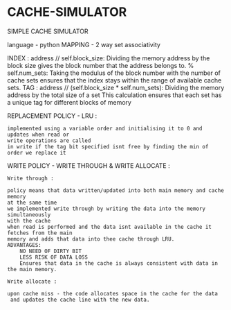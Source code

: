 # CACHE-SIMULATOR
SIMPLE CACHE  SIMULATOR


language - python
MAPPING - 2 way set associativity

   INDEX :  address // self.block_size: Dividing the memory address
    by the block size gives the block number that the address belongs to.
    % self.num_sets: Taking the modulus of the block number with the number
    of cache sets ensures that the index stays within the range of available cache sets.
    TAG : address // (self.block_size * self.num_sets): Dividing the memory address by the total size of a set 
          This calculation ensures that each set has a unique tag for different blocks of memory

REPLACEMENT POLICY - LRU :

    implemented using a variable order and initialising it to 0 and updates when read or 
    write operations are called
    in write if the tag bit specified isnt free by finding the min of order we replace it

WRITE POLICY - WRITE THROUGH & WRITE ALLOCATE :  

    Write through : 
    
    policy means that data written/updated into both main memory and cache memory 
    at the same time
    we implemented write through by writing the data into the memory simultaneously 
    with the cache
    when read is performed and the data isnt available in the cache it fetches from the main
    memory and adds that data into thee cache through LRU.
    ADVANTAGES:
        NO NEED OF DIRTY BIT 
        LESS RISK OF DATA LOSS
        Ensures that data in the cache is always consistent with data in the main memory.
    
    Write allocate :

    upon cache miss - the code allocates space in the cache for the data
     and updates the cache line with the new data. 

